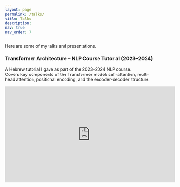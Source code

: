 ```yaml
---
layout: page
permalink: /talks/
title: Talks
description: 
nav: true
nav_order: 7
---
```


Here are some of my talks and presentations.

### Transformer Architecture – NLP Course Tutorial (2023–2024)

A Hebrew tutorial I gave as part of the 2023–2024 NLP course.  
Covers key components of the Transformer model: self-attention, multi-head attention, positional encoding, and the encoder-decoder structure.

<div style="text-align: center;">
  <iframe width="560" height="315" src="https://www.youtube.com/embed/Z5nyrcl0KZY" frameborder="0" allowfullscreen></iframe>
</div>
